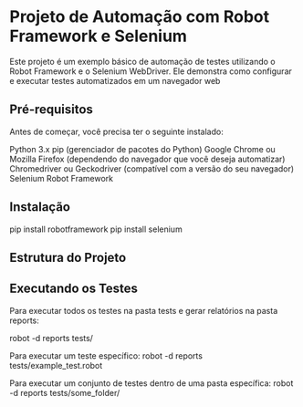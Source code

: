 # Projeto de Automação com Robot Framework e Selenium
Este projeto é um exemplo básico de automação de testes utilizando o Robot Framework e o Selenium WebDriver. Ele demonstra como configurar e executar testes automatizados em um navegador web

## Pré-requisitos
Antes de começar, você precisa ter o seguinte instalado:

Python 3.x
pip (gerenciador de pacotes do Python)
Google Chrome ou Mozilla Firefox (dependendo do navegador que você deseja automatizar)
Chromedriver ou Geckodriver (compatível com a versão do seu navegador)
Selenium
Robot Framework

## Instalação
pip install robotframework
pip install selenium
## Estrutura do Projeto

## Executando os Testes
<p>Para executar todos os testes na pasta tests e gerar relatórios na pasta reports:</p>
<p>robot -d reports tests/</p>

Para executar um teste específico:
robot -d reports tests/example_test.robot

Para executar um conjunto de testes dentro de uma pasta específica:
robot -d reports tests/some_folder/
